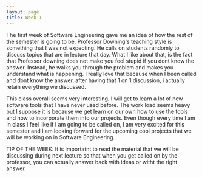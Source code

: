 ```yaml
---
layout: page
title: Week 1
---
```


The first week of Software Engineering gave me an idea of how the rest of the semester is going to be. Professor Downing's teaching style is something that I was not expecting. He calls on students randomly to discuss topics that are in lecture that day. What I like about that, is the fact that Professor downing does not make you feel stupid if you dont know the answer. Instead, he walks you through the problem and makes you understand what is happening. I really love that because when I been called and dont know the answer, after having that 1 on 1 discussion, i actually retain everything we discussed.    

This class overall seems very interesting. I will get to learn a lot of new software tools that I have never used before. The work load seems heavy but I suppose it is because we get learn on our own how to use the tools and how to incorporate them into our projects. Even though every time I am in class I feel like if I am going to be called on, I am very excited for this semester and I am looking forward for the upcoming cool projects that we will be working on in Software Engineering.

TIP OF THE WEEK: It is importatnt to read the material that we will be discussing during next lecture so that when you get called on by the professor, you can actually answer back with ideas or witht the right answer.  